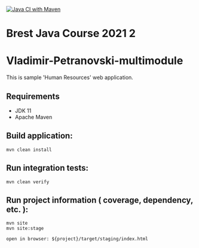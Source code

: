 [![Java CI with Maven](https://github.com/Brest-Java-Course-2021-2/Vladimir-Petranovski-multimodule/actions/workflows/maven.yml/badge.svg)](https://github.com/Brest-Java-Course-2021-2/Vladimir-Petranovski-multimodule/actions/workflows/maven.yml)

# Brest Java Course 2021 2

# Vladimir-Petranovski-multimodule

This is sample 'Human Resources' web application.

## Requirements

* JDK 11
* Apache Maven

## Build application:
```
mvn clean install
```

## Run integration tests:
```
mvn clean verify
```

## Run project information ( coverage, dependency, etc. ):
```
mvn site
mvn site:stage

open in browser: ${project}/target/staging/index.html
